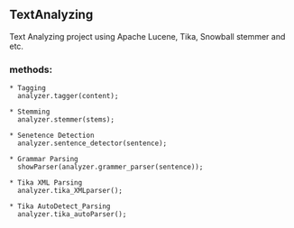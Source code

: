 ## TextAnalyzing

Text Analyzing project using Apache Lucene, Tika, Snowball stemmer and etc.

### methods:
    * Tagging
      analyzer.tagger(content);
        
    * Stemming
      analyzer.stemmer(stems);
        
    * Senetence Detection
      analyzer.sentence_detector(sentence);
        
    * Grammar Parsing
      showParser(analyzer.grammer_parser(sentence));
        
    * Tika XML Parsing
      analyzer.tika_XMLparser();
        
    * Tika AutoDetect_Parsing
      analyzer.tika_autoParser();
